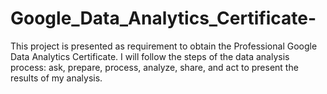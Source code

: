 # Google_Data_Analytics_Certificate-
This project is presented as requirement to obtain the Professional Google Data Analytics Certificate. I will follow the steps of the data analysis process: ask, prepare, process, analyze, share, and act to present the results of my analysis.
